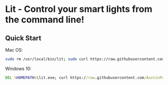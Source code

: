 # Lit - Control your smart lights from the command line!

## Quick Start

Mac OS:
```bash
sudo rm /usr/local/bin/lit; sudo curl https://raw.githubusercontent.com/AustinPAmbrose/lit/main/bin/lit -o /usr/local/bin/lit; sudo chmod a+x /usr/local/bin/lit
```

Windows 10:
```cmd
DEL %HOMEPATH%\lit.exe; curl https://raw.githubusercontent.com/AustinPAmbrose/lit/main/bin/lit -o %HOMEPATH%\lit.exe
```
